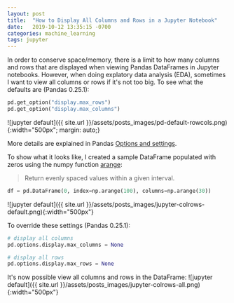 ```yaml
---
layout: post
title:  "How to Display All Columns and Rows in a Jupyter Notebook"
date:   2019-10-12 13:35:15 -0700
categories: machine_learning
tags: jupyter
---
```


In order to conserve space/memory, there is a limit to how many columns and rows that are displayed when viewing Pandas DataFrames in Jupyter notebooks. However, when doing explatory data analysis (EDA), sometimes I want to view all columns or rows if it's not too big. To see what the defaults are (Pandas 0.25.1):

```python
pd.get_option("display.max_rows")
pd.get_option("display.max_columns")
```
![jupyter default]({{ site.url }}/assets/posts_images/pd-default-rowcols.png){:width="500px"; margin: auto;}

More details are explained in Pandas [Options and settings](https://pandas.pydata.org/pandas-docs/stable/user_guide/options.html).

To show what it looks like, I created a sample DataFrame populated with zeros using the numpy function [arange](https://docs.scipy.org/doc/numpy/reference/generated/numpy.arange.html):
> Return evenly spaced values within a given interval.

```python
df = pd.DataFrame(0, index=np.arange(100), columns=np.arange(30))
```

![jupyter default]({{ site.url }}/assets/posts_images/jupyter-colrows-default.png){:width="500px"}

To override these settings (Pandas 0.25.1):

```python
# display all columns
pd.options.display.max_columns = None

# display all rows
pd.options.display.max_rows = None
```

It's now possible view all columns and rows in the DataFrame:
![jupyter default]({{ site.url }}/assets/posts_images/jupyter-colrows-all.png){:width="500px"}